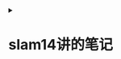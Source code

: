 <details> 
<summary>

# slam14讲的笔记
</summary>

<details>
<summary>

ch1

</summary>

介绍[slam问题](https://zh.m.wikipedia.org/wiki/%E5%90%8C%E6%97%B6%E5%AE%9A%E4%BD%8D%E4%B8%8E%E5%9C%B0%E5%9B%BE%E6%9E%84%E5%BB%BA)(同时定位与建图)

一个slam系统分为以下几个模块：

- 视觉里程计
- 后端优化
- 建图
- 回环检测
---
本书分为两个部分：
- 数学部分
    * 介绍模块
    * 三维刚体运动
    * 李群和李代数
    * 相机模型
    * 非线性优化（ceres库和g2o库的使用

- 应用
    * > 第七讲讲了基于特征点法的视觉里程计，包括特征点提取和匹配，对极几何约束的计算，PnP, ICP。 本讲主要讲述如何计算相邻两帧的运动。
    * > 第八讲讲了基于直接法的视觉里程计，包括光流和直接法的实现，借此计算两个图像之家难得运动估计。

    * > 第九讲是对七八讲中涉及到的Bundle Adjustment(BA)的深入讨论，利用稀疏性加速求解
    
    * > 第十讲是介绍位姿图，包括SE(3)和Sim(3)

    * > 第十一讲通过以词袋方法为主的回环检测，使用DBoW3书写训练和回环程序

    * > 第十二讲为地图构建(建图)

    * > 第十三讲是工程实践，本人基于手边传感器魔改了一些，即[coolslam](https://github.com/Tabbleman/coolslam)ps:还未完成:-(

    * > 第十四讲介绍了一些非常好用的开源slam
 ---
> 笔记中的数学表示：

$a = b$
---
> 笔记中代码块表示：
````cpp

/**
 *
 *Filename: readme.md
 *Created in 2023/01/22 15:31:52
 *Author: tabbleman
 *
 */
#include <bits/stdc++.h>
using namespace std;


int main(int argc,char** argv){
    cin.tie(0);
    

    return 0;
}

````
</details>
<!--  -->
<details>
<summary>

ch2

</summary>

* 传感器部分：
    1. > 单目相机.通过二维的形式记录三维信息。好处：便宜。坏处：单张图片无法获得深度信息，以及其中的尺度（如近处的楼模型和远处高楼看上去一样）的不确定。因此需要再相机的移动中恢复其结构(structure)
    2. > 双目和深度相机：双目可以通过视差计算每个像素的深度（有时候不是那么可靠），而深度相机（rgbd）可以直接测出每个像素的距离。好处：双目可以勉勉强强得到像素的深度信息，rgbd可以获得可靠的深度信息。缺点：比较贵。
    

* 经典的slam框架:
    > ![alt](../../images/slam-framework.png)

    ### 其中
    1. 传感器信息读取再vslam主要是color images(有时候会有depth images)
    2. [前端视觉里程计](#ch7)用来估算相邻图像间相机的运动和局部地图。
    3. [后端（非线性）优化](#ch9)接受前端返回的相机位姿和回环信息，进行优化（or拟合？）
    4. [回环检测](#ch11)判断机器人是否到达过前面的位置，如果到检测回环，将信息传到后端。
    5. [建图](#ch12)根据估计的轨迹进行建图。

> 视觉里程计：不同于人，计算机所获得的图像是一个个矩阵，要如何从中确定相机的运动？假设获得了两个图像之间的运动，那么整个slam问题就解决了?Unfortunately如果真的是那样就太好了，但是视觉里程计自带*漂移*。如下图：

![Drift](../../images/drift.png)
> 由此可以看出当前计算的误差会带到之后的误差中，所以需要后端优化和回环检测.
---
> 后端优化：由于所有观测的数据都会加上一个噪声（真实值不可测），而由于里程计是处理相邻帧的运动，那么误差就会带到下一个去。后端的工作就是从带有噪声的数据中估计整个系统的状态，以及下一个状态的估计值有多不确定---即最大后验估计。此部分主要涉及滤波算法和非线性优化。


---
> 回环检测。为了解决上述所说的*漂移*问题，引入了回环检测。如果当相机发现自己走回了原来位置（检测到回环），那么就把自己起始位置和当前位置拉到一块，从而减少*漂移*的部分。

---

> 建图。
* 度量图
    - 稀疏图 由路标组成的图。
    - 稠密图 包含大多数细节的图
* 拓扑图： 参见地铁。

---

<details>
<summary>

## slam问题的数学描述

</summary>


由于相机是一张一张拍的，那么传感器所传回的数据就是离散的数据:
$$pic_1,pic_2,\cdots,pic_n$$

那么用x表示相机当前位置信息：


</details>



[cmake 使用](../../tutorial/cmake/readme.md)


</details>
<!--======================-->
<details>
<summary>

ch3三维刚体运动

</summary>

> 作为一个三维生物：我可以通过我所在经纬度和海拔来描述我现在的位置，以及脸的朝向来描述我现在的位姿。


</details>
<!--  -->
<details>
<summary>

ch4

</summary>


</details>
<!--  -->
<details>
<summary>

ch5

</summary>


</details>

<details>
<summary>

ch6

</summary>

<!--  -->

</details>

<!--  -->
<details name="ch7">
<summary>

ch7

</summary>




</details>
<!--  -->
<details>
<summary>

ch8

</summary>


</details>
<!--  -->
<details name="ch9">
<summary>

ch9

</summary>


</details>
<details>
<summary>

ch10

</summary>


</details>
<!--  -->
<details name="ch11">
<summary>

ch11

</summary>


</details>
<details>
<summary>

ch12

</summary>


</details>
<!--  -->
<details>
<summary>

ch13

</summary>


</details>
<!--  -->
<details>
<summary>

ch14

</summary>


</details>

</details>




